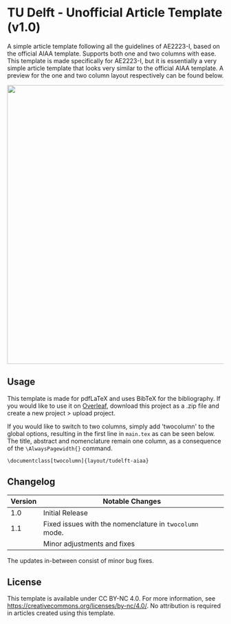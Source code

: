 # TU Delft - Unofficial Article Template (v1.0)
A simple article template following all the guidelines of AE2223-I, based on the official AIAA template. Supports both one and two columns with ease. This template is made specifically for AE2223-I, but it is essentially a very simple article template that looks very similar to the official AIAA template. A preview for the one and two column layout respectively can be found below.

<p align="center">
  <img align="centre"  src="https://raw.githubusercontent.com/dzwaneveld/TU-Delft-Unofficial-Article-Template/master/figures/sample.png" alt="" width="650" />

## Usage

This template is made for pdfLaTeX and uses BibTeX for the bibliography. If you would like to use it on [Overleaf](https://overleaf.com), download this project as a .zip file and create a new project > upload project.

If you would like to switch to two columns, simply add 'twocolumn' to the global options, resulting in the first line in `main.tex` as can be seen below. The title, abstract and nomenclature remain one column, as a consequence of the `\AlwaysPagewidth{}` command.

```
\documentclass[twocolumn]{layout/tudelft-aiaa}
```

## Changelog

| Version | Notable Changes |
|---------|-----------------|
| 1.0     | Initial Release |
| 1.1     | Fixed issues with the nomenclature in `twocolumn` mode. |
|         | Minor adjustments and fixes |

The updates in-between consist of minor bug fixes.

## License

This template is available under CC BY-NC 4.0. For more information, see https://creativecommons.org/licenses/by-nc/4.0/. No attribution is required in articles created using this template.
